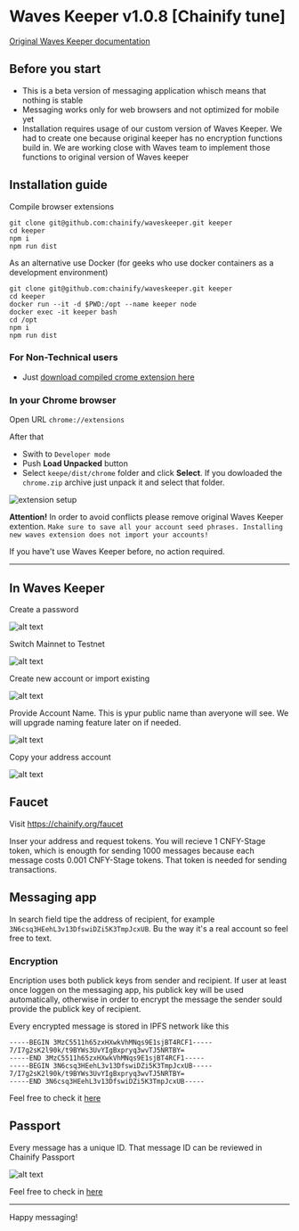 # Waves Keeper v1.0.8 [Chainify tune]

[Original Waves Keeper documentation](https://github.com/wavesplatform/waveskeeper/blob/master/README_en.md)

## Before you start
- This is a beta version of messaging application whisch means that nothing is stable
- Messaging works only for web browsers and not optimized for mobile yet
- Installation requires usage of our custom version of Waves Keeper. We had to create one because original keeper has no encryption functions build in. We are working close with Waves team to implement those functions to original version of Waves keeper

## Installation guide

Compile browser extensions
```
git clone git@github.com:chainify/waveskeeper.git keeper
cd keeper
npm i
npm run dist
```

As an alternative use Docker (for geeks who use docker containers as a development environment)
```
git clone git@github.com:chainify/waveskeeper.git keeper
cd keeper
docker run --it -d $PWD:/opt --name keeper node
docker exec -it keeper bash
cd /opt
npm i
npm run dist
```
### For Non-Technical users
- Just [download compiled crome extension here](https://drive.google.com/open?id=1BK8qFzd_ZKHilPbKyuhkCJsxdk_rzKtt)


### In your Chrome browser 

Open URL `chrome://extensions`

After that
- Swith to `Developer mode`
- Push **Load Unpacked** button
- Select `keepe/dist/chrome` folder and click **Select**. If you dowloaded the `chrome.zip` archive just unpack it and select that folder.

![extension setup](static/dist.png)


**Attention!**
In order to avoid conflicts please remove original Waves Keeper extention. `Make sure to save all your account seed phrases. Installing new waves extension does not import your accounts!` 

If you have't use Waves Keeper before, no action required.

***

## In Waves Keeper
Create a password

![alt text](static/pass.png "Dist")

Switch Mainnet to Testnet

![alt text](static/testnet.png "Dist")

Create new account or import existing

![alt text](static/seed.png "Dist")

Provide Account Name. This is ypur public name than averyone will see. We will upgrade naming feature later on if needed.

![alt text](static/name.png "Dist")

Copy your address account

![alt text](static/screen.png "Dist")


## Faucet

Visit https://chainify.org/faucet

Inser your address and request tokens. You will recieve 1 CNFY-Stage token, which is enougth for sending 1000 messages because each message costs 0.001 CNFY-Stage tokens. That token is needed for sending transactions. 


## Messaging app

In search field tipe the address of recipient, for example `3N6csq3HEehL3v13DfswiDZi5K3TmpJcxUB`. Bu the way it's a real account so feel free to text.

### Encryption
Encription uses both publick keys from sender and recipient. If user at least once loggen on the messaging app, his publick key will be used automatically, otherwise in order to encrypt the message the sender sould provide the publick key of recipient.

Every encrypted message is stored in IPFS network like this
```
-----BEGIN 3MzC5511h65zxHXwkVhMNqs9E1sjBT4RCF1-----
7/I7g2sK2l90k/t9BYWs3UvYIgBxpryq3wvTJ5NRTBY=
-----END 3MzC5511h65zxHXwkVhMNqs9E1sjBT4RCF1-----
-----BEGIN 3N6csq3HEehL3v13DfswiDZi5K3TmpJcxUB-----
7/I7g2sK2l90k/t9BYWs3UvYIgBxpryq3wvTJ5NRTBY=
-----END 3N6csq3HEehL3v13DfswiDZi5K3TmpJcxUB-----
```

Feel free to check it [here](https://chainify.org/ipfs/QmVT7syUdYNhLjt1f5KLsCWvWS3GCS456XDH8AiPDg6CVi)


## Passport

Every message has a unique ID. That message ID can be reviewed in Chainify Passport

![alt text](static/passport.png "Dist")

Feel free to check in [here](https://chainify.org/passport/cnfy-9b5a9277-f0b4-4b75-af84-d9d3334b5cc9)

***

Happy messaging!
